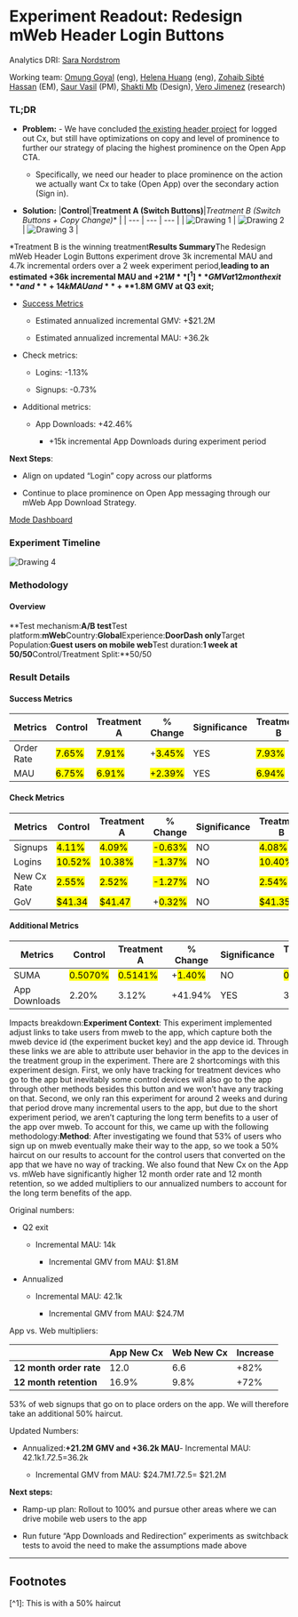 # Experiment Readout: Redesign mWeb Header Login Buttons

Analytics DRI: [Sara Nordstrom](mailto:sara.nordstrom@doordash.com)

Working team: [Omung Goyal](mailto:omung.goyal@doordash.com) (eng), [Helena Huang](mailto:helena.huang@doordash.com) (eng), [Zohaib Sibté Hassan](mailto:zohaib.hassan@doordash.com) (EM), [Saur Vasil](mailto:saur.vasil@doordash.com) (PM), [Shakti Mb](mailto:shakti.m@doordash.com) (Design), [Vero Jimenez](mailto:veronica.jimenez@doordash.com) (research)

### TL;DR

- **Problem:** - We have concluded [the existing header project](https://docs.google.com/document/d/1NTYrJk-MkIIOeCRsGAt-_-OEoMOFUwxKFZuEQ-5NpK0/edit) for logged out Cx, but still have optimizations on copy and level of prominence to further our strategy of placing the highest prominence on the Open App CTA.

  - Specifically, we need our header to place prominence on the action we actually want Cx to take (Open App) over the secondary action (Sign in).

- **Solution:** |**Control**|**Treatment A (Switch Buttons)**|**Treatment B* (Switch Buttons + Copy Change)** |
  | --- | --- | --- |
  | ![Drawing 1](images/image_1.png) | ![Drawing 2](images/image_4.png) | ![Drawing 3](images/image_2.png) |

*Treatment B is the winning treatment**Results Summary**The Redesign mWeb Header Login Buttons experiment drove 3k incremental MAU and 4.7k incremental orders over a 2 week experiment period,**leading to an estimated +36k incremental MAU and +$21M**[^1]**GMV at 12 month exit**and**+14k MAU and**+**$1.8M GMV at Q3 exit;**

- <u>Success Metrics
  </u>

  - Estimated annualized incremental GMV: +$21.2M

  - Estimated annualized incremental MAU: +36.2k

- Check metrics:

  - Logins: -1.13%

  - Signups: -0.73%

- Additional metrics:

  - App Downloads: +42.46%

    - +15k incremental App Downloads during experiment period

**Next Steps**:

- Align on updated “Login” copy across our platforms

- Continue to place prominence on Open App messaging through our mWeb App Download Strategy.

[Mode Dashboard](https://app.mode.com/doordash/reports/060b058b482f)

### Experiment Timeline

![Drawing 4](images/drawing_3_thumbnail.png)

### Methodology

#### Overview

**Test mechanism:**A/B test**Test platform:**mWeb**Country:**Global**Experience:**DoorDash only**Target Population:**Guest users on mobile web**Test duration:**1 week at 50/50**Control/Treatment Split:**50/50

### Result Details

#### Success Metrics

|**Metrics**|**Control**|**Treatment A**|**% Change**|**Significance**|**Treatment B**|**% Change**|**Significance**|
| --- | --- | --- | --- | --- | --- | --- | --- |
| Order Rate | <mark>7.65%</mark> | <mark>7.91%</mark> | +<mark>3.45%</mark> | YES | <mark>7.93%</mark> | +<mark>3.79%</mark> | YES |
| MAU | <mark>6.75%</mark> | <mark>6.91%</mark> | <mark>+2.39%</mark> | YES | <mark>6.94%</mark> | +<mark>2.86%</mark> | YES |

#### Check Metrics

|**Metrics**|**Control**|**Treatment A**|**% Change**|**Significance**|**Treatment B**|**% Change**|**Significance**|
| --- | --- | --- | --- | --- | --- | --- | --- |
| Signups | <mark>4.11%</mark> | <mark>4.09%</mark> | <mark>-0.63%</mark> | NO | <mark>4.08%</mark> | <mark>-0.73%</mark> | NO |
| Logins | <mark>10.52%</mark> | <mark>10.38%</mark> | <mark>-1.37%</mark> | NO | <mark>10.40%</mark> | <mark>-1.13%</mark> | NO |
| New Cx Rate | <mark>2.55%</mark> | <mark>2.52%</mark> | <mark>-1.27%</mark> | NO | <mark>2.54%</mark> | <mark>-0.55%</mark> | NO |
| GoV | <mark>$41.34</mark> | <mark>$41.47</mark> | +<mark>0.32%</mark> | NO | <mark>$41.35</mark> | +<mark>0.03%</mark> | NO |

#### Additional Metrics

|**Metrics**|**Control**|**Treatment A**|**% Change**|**Significance**|**Treatment B**|**% Change**|**Significance**|
| --- | --- | --- | --- | --- | --- | --- | --- |
| SUMA | <mark>0.5070%</mark> | <mark>0.5141%</mark> | +<mark>1.40%</mark> | NO | <mark>0.5154%</mark> | +<mark>1.66%</mark> | NO |
| App Downloads | 2.20% | 3.12% | +41.94% | YES | 3.13% | +42.46% | YES |

Impacts breakdown:**Experiment Context**: This experiment implemented adjust links to take users from mweb to the app, which capture both the mweb device id (the experiment bucket key) and the app device id. Through these links we are able to attribute user behavior in the app to the devices in the treatment group in the experiment. There are 2 shortcomings with this experiment design. First, we only have tracking for treatment devices who go to the app but inevitably some control devices will also go to the app through other methods besides this button and we won’t have any tracking on that. Second, we only ran this experiment for around 2 weeks and during that period drove many incremental users to the app, but due to the short experiment period, we aren’t capturing the long term benefits to a user of the app over mweb. To account for this, we came up with the following methodology:**Method**: After investigating we found that 53% of users who sign up on mweb eventually make their way to the app, so we took a 50% haircut on our results to account for the control users that converted on the app that we have no way of tracking. We also found that New Cx on the App vs. mWeb have significantly higher 12 month order rate and 12 month retention, so we added multipliers to our annualized numbers to account for the long term benefits of the app.

Original numbers:

- Q2 exit

  - Incremental MAU: 14k

    - Incremental GMV from MAU: $1.8M

- Annualized

  - Incremental MAU: 42.1k

    - Incremental GMV from MAU: $24.7M

App vs. Web multipliers:

| | **App New Cx**|**Web New Cx**|**Increase**|
| --- | --- | --- | --- |
|**12 month order rate**| 12.0 | 6.6 | +82% |
|**12 month retention**| 16.9% | 9.8% | +72% |

53% of web signups that go on to place orders on the app. We will therefore take an additional 50% haircut.

Updated Numbers:

- Annualized:**+21.2M GMV and +36.2k MAU**- Incremental MAU: 42.1k*1.72*.5=36.2k

  - Incremental GMV from MAU: $24.7M*1.72*.5= $21.2M

**Next steps:**

- Ramp-up plan: Rollout to 100% and pursue other areas where we can drive mobile web users to the app

- Run future “App Downloads and Redirection” experiments as switchback tests to avoid the need to make the assumptions made above
---
## Footnotes

\[^1\]: This is with a 50% haircut
